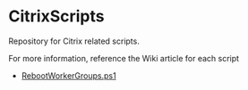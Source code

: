 # CitrixScripts
Repository for Citrix related scripts.

For more information, reference the Wiki article for each script

* [RebootWorkerGroups.ps1](https://github.com/wingnut1000/CitrixScripts/wiki/RebootWorkerGroups.ps1)

